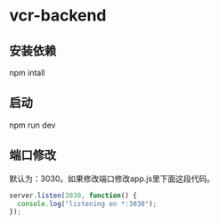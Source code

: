 # vcr-backend

## 安装依赖

npm intall

## 启动

npm run dev

## 端口修改

默认为：3030。如果修改端口修改app.js里下面这段代码。

``` js
server.listen(3030, function() {
  console.log("listening on *:3030");
});
```